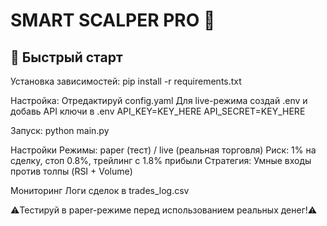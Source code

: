 # SMART SCALPER PRO 🤖

## 🚀 Быстрый старт

Установка зависимостей:
pip install -r requirements.txt

Настройка:
Отредактируй config.yaml
Для live-режима создай .env и добавь API ключи в .env
API_KEY=KEY_HERE
API_SECRET=KEY_HERE

Запуск:
python main.py

Настройки
Режимы: paper (тест) / live (реальная торговля)
Риск: 1% на сделку, стоп 0.8%, трейлинг с 1.8% прибыли
Стратегия: Умные входы против толпы (RSI + Volume)

Мониторинг
Логи сделок в trades_log.csv

⚠️Тестируй в paper-режиме перед использованием реальных денег!⚠️